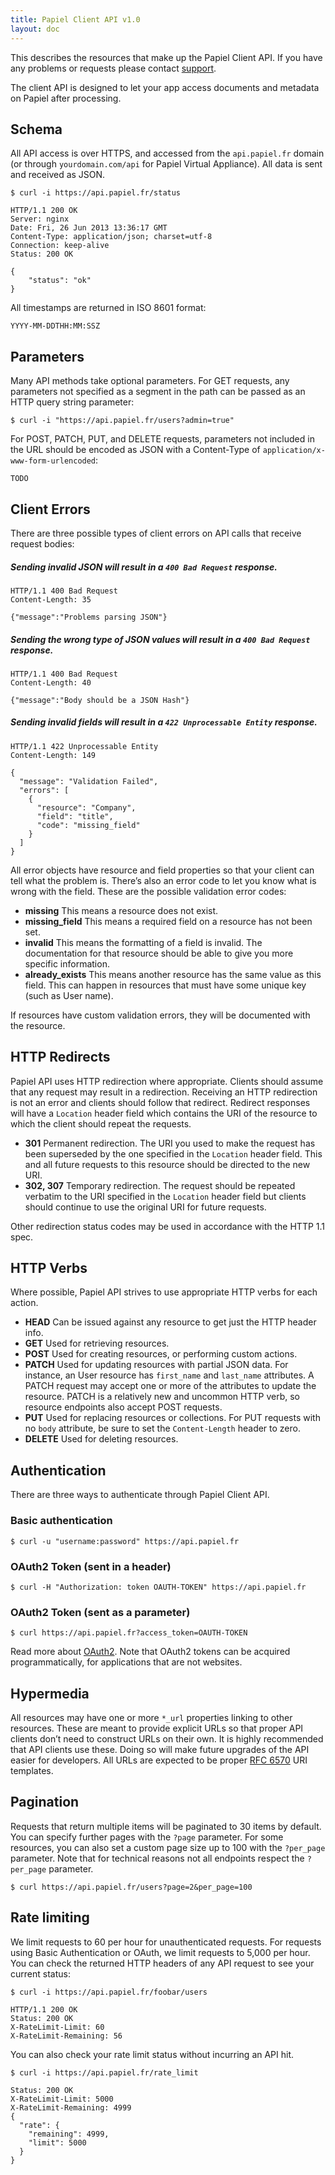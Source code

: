 ```yaml
---
title: Papiel Client API v1.0
layout: doc
---
```


This describes the resources that make up the Papiel Client API. If you have any problems or requests please contact [support](mailto:support@papiel.fr).

The client API is designed to let your app access documents and metadata on Papiel after processing.

## Schema

All API access is over HTTPS, and accessed from the `api.papiel.fr` domain (or through `yourdomain.com/api` for Papiel Virtual Appliance). All data is sent and received as JSON.


	$ curl -i https://api.papiel.fr/status

	HTTP/1.1 200 OK
	Server: nginx
	Date: Fri, 26 Jun 2013 13:36:17 GMT
	Content-Type: application/json; charset=utf-8
	Connection: keep-alive
	Status: 200 OK

	{
		"status": "ok"
	}


All timestamps are returned in ISO 8601 format:

`YYYY-MM-DDTHH:MM:SSZ`

## Parameters

Many API methods take optional parameters. For GET requests, any parameters not specified as a segment in the path can be passed as an HTTP query string parameter:


	$ curl -i "https://api.papiel.fr/users?admin=true"

For POST, PATCH, PUT, and DELETE requests, parameters not included in the URL should be encoded as JSON with a Content-Type of `application/x-www-form-urlencoded`:

```
TODO
```

## Client Errors

There are three possible types of client errors on API calls that receive request bodies:

##### Sending invalid JSON will result in a `400 Bad Request` response.

	HTTP/1.1 400 Bad Request
	Content-Length: 35

	{"message":"Problems parsing JSON"}


##### Sending the wrong type of JSON values will result in a `400 Bad Request` response.

	HTTP/1.1 400 Bad Request
	Content-Length: 40

	{"message":"Body should be a JSON Hash"}


##### Sending invalid fields will result in a `422 Unprocessable Entity` response.

	HTTP/1.1 422 Unprocessable Entity
	Content-Length: 149

	{
	  "message": "Validation Failed",
	  "errors": [
		{
		  "resource": "Company",
		  "field": "title",
		  "code": "missing_field"
		}
	  ]
	}

All error objects have resource and field properties so that your client can tell what the problem is. There’s also an error code to let you know what is wrong with the field. These are the possible validation error codes:

- __missing__ This means a resource does not exist.
- __missing_field__ This means a required field on a resource has not been set.
- __invalid__ This means the formatting of a field is invalid. The documentation for that resource should be able to give you more specific information.
- __already_exists__ This means another resource has the same value as this field. This can happen in resources that must have some unique key (such as User name).

If resources have custom validation errors, they will be documented with the resource.

## HTTP Redirects

Papiel API uses HTTP redirection where appropriate. Clients should assume that any request may result in a redirection. Receiving an HTTP redirection is not an error and clients should follow that redirect. Redirect responses will have a `Location` header field which contains the URI of the resource to which the client should repeat the requests.

- __301__ Permanent redirection. The URI you used to make the request has been superseded by the one specified in the `Location` header field. This and all future requests to this resource should be directed to the new URI.
- __302, 307__ Temporary redirection. The request should be repeated verbatim to the URI specified in the `Location` header field but clients should continue to use the original URI for future requests.

Other redirection status codes may be used in accordance with the HTTP 1.1 spec.

## HTTP Verbs

Where possible, Papiel API strives to use appropriate HTTP verbs for each action.

- __HEAD__ Can be issued against any resource to get just the HTTP header info.
- __GET__ Used for retrieving resources.
- __POST__ Used for creating resources, or performing custom actions.
- __PATCH__ Used for updating resources with partial JSON data. For instance, an User resource has `first_name` and `last_name` attributes. A PATCH request may accept one or more of the attributes to update the resource. PATCH is a relatively new and uncommon HTTP verb, so resource endpoints also accept POST requests.
- __PUT__ Used for replacing resources or collections. For PUT requests with no `body` attribute, be sure to set the `Content-Length` header to zero.
- __DELETE__ Used for deleting resources.

## Authentication

There are three ways to authenticate through Papiel Client API.

### Basic authentication
	$ curl -u "username:password" https://api.papiel.fr


### OAuth2 Token (sent in a header)
	$ curl -H "Authorization: token OAUTH-TOKEN" https://api.papiel.fr


### OAuth2 Token (sent as a parameter)
	$ curl https://api.papiel.fr?access_token=OAUTH-TOKEN

Read more about [OAuth2](http://oauth.net/2/). Note that OAuth2 tokens can be acquired programmatically, for applications that are not websites.

## Hypermedia

All resources may have one or more `*_url` properties linking to other resources. These are meant to provide explicit URLs so that proper API clients don’t need to construct URLs on their own. It is highly recommended that API clients use these. Doing so will make future upgrades of the API easier for developers. All URLs are expected to be proper [RFC 6570](http://tools.ietf.org/html/rfc6570) URI templates.

## Pagination

Requests that return multiple items will be paginated to 30 items by default. You can specify further pages with the `?page` parameter. For some resources, you can also set a custom page size up to 100 with the `?per_page` parameter. Note that for technical reasons not all endpoints respect the `?per_page` parameter.

	$ curl https://api.papiel.fr/users?page=2&per_page=100

## Rate limiting

We limit requests to 60 per hour for unauthenticated requests. For requests using Basic Authentication or OAuth, we limit requests to 5,000 per hour. You can check the returned HTTP headers of any API request to see your current status:

	$ curl -i https://api.papiel.fr/foobar/users

	HTTP/1.1 200 OK
	Status: 200 OK
	X-RateLimit-Limit: 60
	X-RateLimit-Remaining: 56

You can also check your rate limit status without incurring an API hit.

	$ curl -i https://api.papiel.fr/rate_limit

	Status: 200 OK
	X-RateLimit-Limit: 5000
	X-RateLimit-Remaining: 4999
	{
	  "rate": {
		"remaining": 4999,
		"limit": 5000
	  }
	}
